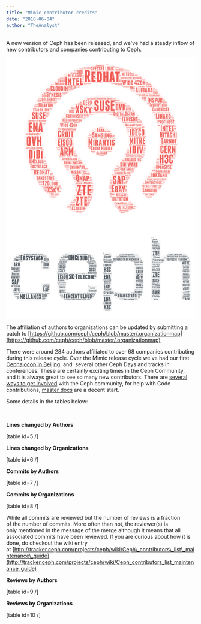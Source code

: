 ```yaml
---
title: "Mimic contributor credits"
date: "2018-06-04"
author: "TheAnalyst"
---
```


A new version of Ceph has been released, and we've had a steady inflow of new contributors and companies contributing to Ceph.

[![](images/Word-Art.png)](http://ceph.com/wp-content/uploads/2018/06/Word-Art.png)

The affiliation of authors to organizations can be updated by submitting a patch to [https://github.com/ceph/ceph/blob/master/.organizationmap](https://github.com/ceph/ceph/blob/master/.organizationmap)

There were around 284 authors affiliated to over 68 companies contributing during this release cycle. Over the Mimic release cycle we've had our first [Cephalocon in Beijing](https://ceph.com/community/cephalocon-apac-2018-report/), and  several other Ceph Days and tracks in conferences. These are certainly exciting times in the Ceph Community, and it is always great to see so many new contributors. There are [several ways to get involved](http://docs.ceph.com/docs/master/start/get-involved/) with the Ceph community, for help with Code contributions, [master docs](http://docs.ceph.com/docs/master/dev/) are a decent start.

Some details in the tables below:

 

**Lines changed by Authors**

\[table id=5 /\]

**Lines changed by Organizations**

\[table id=6 /\]

**Commits by Authors**

\[table id=7 /\]

**Commits by Organizations**

\[table id=8 /\]

While all commits are reviewed but the number of reviews is a fraction of the number of commits. More often than not, the reviewer(s) is only mentioned in the message of the merge although it means that all associated commits have been reviewed. If you are curious about how it is done, do checkout the wiki entry at [http://tracker.ceph.com/projects/ceph/wiki/Ceph\_contributors\_list\_maintenance\_guide](http://tracker.ceph.com/projects/ceph/wiki/Ceph_contributors_list_maintenance_guide)

**Reviews by Authors**

\[table id=9 /\]

**Reviews by Organizations**

\[table id=10 /\]
